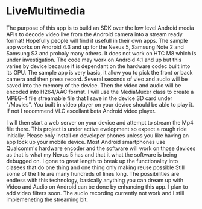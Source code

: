 LiveMultimedia
==============

The purpose of this app is to build an SDK over the low level Android media APIs to decode video live from the Android camera into a stream ready format! Hopefully people will find it usefull in their own apps. The sample app works on Android 4.3 and up for the Nexus 5, Samsung Note 2 and Samsung S3 and probaly many others. It does not work on HTC M8 which is under investigation. The code may work on Android 4.1 and up but this varies by device because it is dependant on the hardware codec built into its GPU.
The sample app is very basic, it allow you to pick the front or back camera and then press record. Several seconds of vieo and audio will be saved into the memory of the device. Then the video and audio will be encoded into H264/AAC format. I will use the MediaMuxer class to create a MPEG-4 file streamable file that I save in the device SD card under "/Movies". You built in video player on your device should be able to play it. If not I recommend VLC excellant beta Android video player.

 I will then start a web server on your device and attempt to stream the Mp4 file there.
This project is under active evelopment so expect a rough ride initially. Please only install on developer phones unless you like having an app lock up your mobile device.
Most Android smartphones use Qualcomm's hardware encoder and the software will work on those devices as that is what my Nexus 5 has and that it what the software is being debugged on. I gone to great length to break up the functionality into clasees that do one thing and one thing only making reuse possible Still some of the file are many hundreds of lines long. The possibilities are endless with this technology, basically anything you can dream up with Video and Audio on Android can be done by enhancing this app. I plan to add video filters soon. The audio recording currently not work and I still implemeneting the streaming bit.
